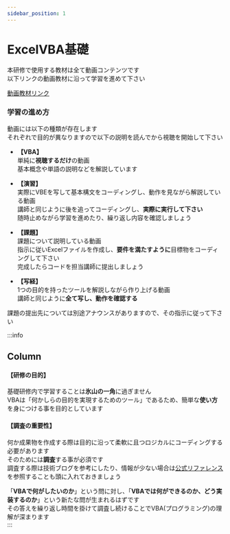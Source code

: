 ```yaml
---
sidebar_position: 1
---
```


# ExcelVBA基礎

本研修で使用する教材は全て動画コンテンツです  
以下リンクの動画教材に沿って学習を進めて下さい  

[動画教材リンク](https://youtube.com/playlist?list=PLWnJYgCgYpgBoKrdeeZx2V0jJSbSfSJOr)

### 学習の進め方

動画には以下の種類が存在します  
それぞれで目的が異なりますので以下の説明を読んでから視聴を開始して下さい

- **【VBA】**  
	単純に**視聴するだけ**の動画  
	基本概念や単語の説明などを解説しています  

- **【演習】**  
	実際にVBEを写して基本構文をコーディングし、動作を見ながら解説している動画  
	講師と同じように後を追ってコーディングし、**実際に実行して下さい**  
	随時止めながら学習を進めたり、繰り返し内容を確認しましょう  

- **【課題】**  
	課題について説明している動画  
	指示に従いExcelファイルを作成し、**要件を満たすように**目標物をコーディングして下さい  
	完成したらコードを担当講師に提出しましょう  

- **【写経】**  
	1つの目的を持ったツールを解説しながら作り上げる動画  
	講師と同じように**全て写し、動作を確認する**     

課題の提出先については別途アナウンスがありますので、その指示に従って下さい  


:::info
## Column 

#### 【研修の目的】
基礎研修内で学習することは**氷山の一角**に過ぎません  
VBAは「何かしらの目的を実現するためのツール」であるため、簡単な**使い方**を身につける事を目的としています  


#### 【調査の重要性】
何か成果物を作成する際は目的に沿って柔軟に且つロジカルにコーディングする必要があります  
そのためには**調査**する事が必須です  
調査する際は技術ブログを参考にしたり、情報が少ない場合は[公式リファレンス](https://learn.microsoft.com/ja-jp/office/vba/api/overview/excel)を参照することも頭に入れておきましょう

「**VBAで何がしたいのか**」という問に対し、「**VBAでは何ができるのか、どう実装するのか**」という新たな問が生まれるはずです  
その答えを繰り返し時間を掛けて調査し続けることでVBA(プログラミング)の理解が深まります  
:::